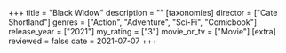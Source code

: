 +++
title = "Black Widow"
description = ""
[taxonomies]
director = ["Cate Shortland"] 
genres = ["Action", "Adventure", "Sci-Fi", "Comicbook"]
release_year = ["2021"]
my_rating = ["3"]
movie_or_tv = ["Movie"]
[extra]
reviewed = false
date = 2021-07-07
+++

